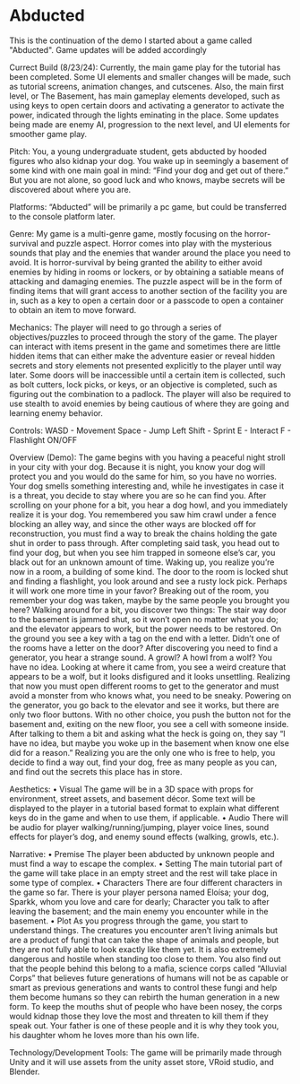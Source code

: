 # Abducted
This is the continuation of the demo I started about a game called "Abducted". Game updates will be added accordingly

Currect Build (8/23/24):
Currently, the main game play for the tutorial has been completed. Some UI elements and smaller changes will be made, such as tutorial screens, animation changes, and cutscenes. Also, the main first level, or The Basement, has main gameplay elements developed, such as using keys to open certain doors and activating a generator to activate the power, indicated through the lights eminating in the place. Some updates being made are enemy AI, progression to the next level, and UI elements for smoother game play.

Pitch:
You, a young undergraduate student, gets abducted by hooded figures who also kidnap your dog. You wake up in seemingly a basement of some kind with one main goal in mind: “Find your dog and get out of there.” But you are not alone, so good luck and who knows, maybe secrets will be discovered about where you are.

Platforms:
“Abducted” will be primarily a pc game, but could be transferred to the console platform later.

Genre:
My game is a multi-genre game, mostly focusing on the horror-survival and puzzle aspect. Horror comes into play with the mysterious sounds that play and the enemies that wander around the place you need to avoid. It is horror-survival by being granted the ability to either avoid enemies by hiding in rooms or lockers, or by obtaining a satiable means of attacking and damaging enemies. The puzzle aspect will be in the form of finding items that will grant access to another section of the facility you are in, such as a key to open a certain door or a passcode to open a container to obtain an item to move forward.

Mechanics:
The player will need to go through a series of objectives/puzzles to proceed through the story of the game. The player can interact with items present in the game and sometimes there are little hidden items that can either make the adventure easier or reveal hidden secrets and story elements not presented explicitly to the player until way later. Some doors will be inaccessible until a certain item is collected, such as bolt cutters, lock picks, or keys, or an objective is completed, such as figuring out the combination to a padlock. The player will also be required to use stealth to avoid enemies by being cautious of where they are going and learning enemy behavior.

Controls:
WASD - Movement
Space - Jump
Left Shift - Sprint
E - Interact
F - Flashlight ON/OFF

Overview (Demo):
	The game begins with you having a peaceful night stroll in your city with your dog. Because it is night, you know your dog will protect you and you would do the same for him, so you have no worries. Your dog smells something interesting and, while he investigates in case it is a threat, you decide to stay where you are so he can find you. After scrolling on your phone for a bit, you hear a dog howl, and you immediately realize it is your dog. You remembered you saw him crawl under a fence blocking an alley way, and since the other ways are blocked off for reconstruction, you must find a way to break the chains holding the gate shut in order to pass through. After completing said task, you head out to find your dog, but when you see him trapped in someone else’s car, you black out for an unknown amount of time.
	Waking up, you realize you’re now in a room, a building of some kind. The door to the room is locked shut and finding a flashlight, you look around and see a rusty lock pick. Perhaps it will work one more time in your favor? Breaking out of the room, you remember your dog was taken, maybe by the same people you brought you here? Walking around for a bit, you discover two things: The stair way door to the basement is jammed shut, so it won’t open no matter what you do; and the elevator appears to work, but the power needs to be restored. On the ground you see a key with a tag on the end with a letter. Didn’t one of the rooms have a letter on the door? After discovering you need to find a generator, you hear a strange sound. A growl? A howl from a wolf? You have no idea. Looking at where it came from, you see a weird creature that appears to be a wolf, but it looks disfigured and it looks unsettling. Realizing that now you must open different rooms to get to the generator and must avoid a monster from who knows what, you need to be sneaky.
	Powering on the generator, you go back to the elevator and see it works, but there are only two floor buttons. With no other choice, you push the button not for the basement and, exiting on the new floor, you see a cell with someone inside. After talking to them a bit and asking what the heck is going on, they say “I have no idea, but maybe you woke up in the basement when know one else did for a reason.” Realizing you are the only one who is free to help, you decide to find a way out, find your dog, free as many people as you can, and find out the secrets this place has in store.

Aesthetics:
 •	Visual
The game will be in a 3D space with props for environment, street assets, and basement décor. Some text will be displayed to the player in a tutorial based format to explain what different keys do in the game and when to use them, if applicable. 
•	Audio
There will be audio for player walking/running/jumping, player voice lines, sound effects for player’s dog, and enemy sound effects (walking, growls, etc.).

Narrative:
•	Premise
The player been abducted by unknown people and must find a way to escape the complex.
•	Setting
The main tutorial part of the game will take place in an empty street and the rest will take place in some type of complex.
•	Characters
There are four different characters in the game so far. There is your player persona named Eloísa; your dog, Sparkk, whom you love and care for dearly; Character you talk to after leaving the basement; and the main enemy you encounter while in the basement.
•	Plot
As you progress through the game, you start to understand things. The creatures you encounter aren’t living animals but are a product of fungi that can take the shape of animals and people, but they are not fully able to look exactly like them yet. It is also extremely dangerous and hostile when standing too close to them. You also find out that the people behind this belong to a mafia, science corps called “Alluvial Corps” that believes future generations of humans will not be as capable or smart as previous generations and wants to control these fungi and help them become humans so they can rebirth the human generation in a new form. To keep the mouths shut of people who have been nosey, the corps would kidnap those they love the most and threaten to kill them if they speak out. Your father is one of these people and it is why they took you, his daughter whom he loves more than his own life.

Technology/Development Tools:
The game will be primarily made through Unity and it will use assets from the unity asset store, VRoid studio, and Blender.


